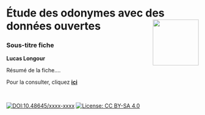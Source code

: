 # Étude des odonymes avec des données ouvertes [<img src="https://rzine.fr/img/Rzine_logo.png"  align="right" width="120"/>](http://rzine.fr/)
### Sous-titre fiche
**Lucas Longour**
<br/>  

Résumé de la fiche....


Pour la consulter, cliquez [**ici**](https://geomechain.frama.io/etymosm/)

<br/>  

[![DOI:10.48645/xxxx-xxxx](https://zenodo.org/badge/DOI/10.48645/xxxx-xxxx.svg)](https://doi.org/10.48645/xxxx-xxxx)
[![License: CC BY-SA 4.0](https://img.shields.io/badge/License-CC%20BY--SA%204.0-lightgrey.svg)](http://creativecommons.org/licenses/by-sa/4.0/)
